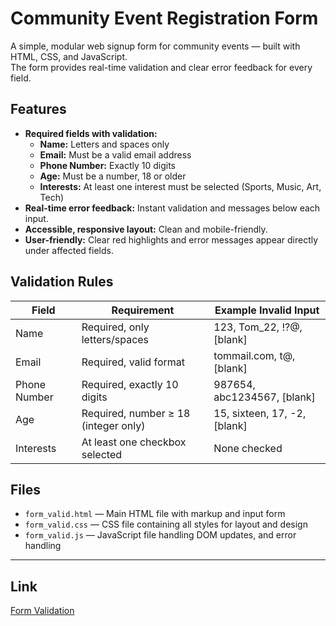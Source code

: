 # Community Event Registration Form

A simple, modular web signup form for community events — built with HTML, CSS, and JavaScript.  
The form provides real-time validation and clear error feedback for every field.

## Features

- **Required fields with validation:**  
  - **Name:** Letters and spaces only  
  - **Email:** Must be a valid email address  
  - **Phone Number:** Exactly 10 digits  
  - **Age:** Must be a number, 18 or older  
  - **Interests:** At least one interest must be selected (Sports, Music, Art, Tech)
- **Real-time error feedback:** Instant validation and messages below each input.
- **Accessible, responsive layout:** Clean and mobile-friendly.
- **User-friendly:** Clear red highlights and error messages appear directly under affected fields.

## Validation Rules

| Field        | Requirement                          | Example Invalid Input       |
|--------------|--------------------------------------|----------------------------|
| Name         | Required, only letters/spaces        | 123, Tom_22, !?@, [blank]  |
| Email        | Required, valid format               | tommail.com, t@, [blank]   |
| Phone Number | Required, exactly 10 digits          | 987654, abc1234567, [blank]|
| Age          | Required, number ≥ 18 (integer only) | 15, sixteen, 17, -2, [blank]|
| Interests    | At least one checkbox selected       | None checked               |

## Files

- `form_valid.html` — Main HTML file with markup and input form
- `form_valid.css` — CSS file containing all styles for layout and design
- `form_valid.js` — JavaScript file handling DOM updates, and error handling

---

## Link
[Form Validation](https://sk-karisma.github.io/Form_Validation/form_valid.html)
